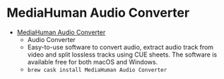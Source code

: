 # MediaHuman Audio Converter
- [MediaHuman Audio Converter](https://www.mediahuman.com/audio-converter/)
  -  Audio Converter
  - Easy-to-use software to convert audio, extract audio track from video and split lossless tracks using CUE sheets. The software is available free for both macOS and Windows.
  - `brew cask install MediaHuman Audio Converter`
